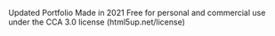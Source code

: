 Updated Portfolio Made in 2021
Free for personal and commercial use under the CCA 3.0 license (html5up.net/license)